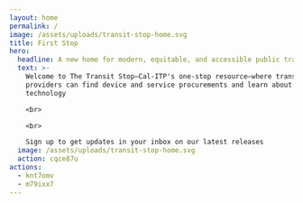 ```yaml
---
layout: home
permalink: /
image: /assets/uploads/transit-stop-home.svg
title: First Stop
hero:
  headline: A new home for modern, equitable, and accessible public transit innovations
  text: >-
    Welcome to The Transit Stop—Cal-ITP's one-stop resource—where transportation
    providers can find device and service procurements and learn about new
    technology

    <br>

    <br>

    Sign up to get updates in your inbox on our latest releases
  image: /assets/uploads/transit-stop-home.svg
  action: cqce87u
actions:
  - knt7omv
  - m79ixx7
---
```

